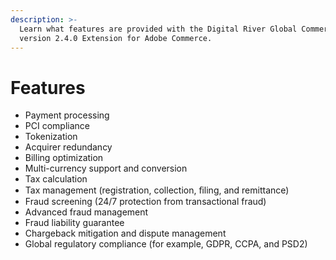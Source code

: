 ```yaml
---
description: >-
  Learn what features are provided with the Digital River Global Commerce
  version 2.4.0 Extension for Adobe Commerce.
---
```


# Features

* Payment processing
* PCI compliance
* Tokenization
* Acquirer redundancy
* Billing optimization
* Multi-currency support and conversion
* Tax calculation
* Tax management (registration, collection, ﬁling, and remittance)
* Fraud screening (24/7 protection from transactional fraud)
* Advanced fraud management
* Fraud liability guarantee
* Chargeback mitigation and dispute management
* Global regulatory compliance (for example, GDPR, CCPA, and PSD2)
